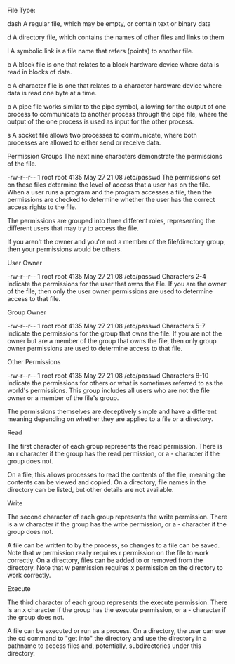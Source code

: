 File Type:

dash	A regular file, which may be empty, or contain text or binary data

d	A directory file, which contains the names of other files and links to them

l	A symbolic link is a file name that refers (points) to another file.

b	A block file is one that relates to a block hardware device where data is read in blocks of data.

c	A character file is one that relates to a character hardware device where data is read one byte at a time.

p	A pipe file works similar to the pipe symbol, allowing for the output of one process to communicate to another process through the pipe file, where the output of the 
one process is used as input for the other process.

s	A socket file allows two processes to communicate, where both processes are allowed to either send or receive data.

Permission Groups
The next nine characters demonstrate the permissions of the file.

-rw-r--r-- 1 root root 4135 May 27 21:08 /etc/passwd
The permissions set on these files determine the level of access that a user has on the file. When a user runs a program and the program accesses a file, then the permissions are checked to determine whether the user has the correct access rights to the file.

The permissions are grouped into three different roles, representing the different users that may try to access the file.

If you aren't the owner and you're not a member of the file/directory group, then your permissions would be others.

User Owner

-rw-r--r-- 1 root root 4135 May 27 21:08 /etc/passwd
Characters 2-4 indicate the permissions for the user that owns the file. If you are the owner of the file, then only the user owner permissions are used to determine access to that file.

Group Owner

-rw-r--r-- 1 root root 4135 May 27 21:08 /etc/passwd
Characters 5-7 indicate the permissions for the group that owns the file. If you are not the owner but are a member of the group that owns the file, then only group owner permissions are used to determine access to that file.

Other Permissions

-rw-r--r-- 1 root root 4135 May 27 21:08 /etc/passwd
Characters 8-10 indicate the permissions for others or what is sometimes referred to as the world's permissions. This group includes all users who are not the file owner or a member of the file's group.

The permissions themselves are deceptively simple and have a different meaning depending on whether they are applied to a file or a directory.

Read

The first character of each group represents the read permission. There is an r character if the group has the read permission, or a - character if the group does not.

On a file, this allows processes to read the contents of the file, meaning the contents can be viewed and copied.
On a directory, file names in the directory can be listed, but other details are not available.

Write

The second character of each group represents the write permission. There is a w character if the group has the write permission, or a - character if the group does not.

A file can be written to by the process, so changes to a file can be saved. Note that w permission really requires r permission on the file to work correctly.
On a directory, files can be added to or removed from the directory. Note that w permission requires x permission on the directory to work correctly.

Execute

The third character of each group represents the execute permission. There is an x character if the group has the execute permission, or a - character if the group does not.

A file can be executed or run as a process.
On a directory, the user can use the cd command to "get into" the directory and use the directory in a pathname to access files and, potentially, subdirectories under this directory.

